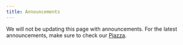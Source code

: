 ```yaml
---
title: Announcements
---
```


We will not be updating this page with announcements. For the latest announcements, make sure to check our [Piazza](http://piazza.com/berkeley/fall2019/data100).
